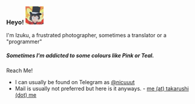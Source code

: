 ### Heyo! <img src="https://github.com/takarushi/takarushi/blob/master/IMG_20200712_182740_522.png" alt="Michiru Kagemori (protagonist of BNA: Brand New Animal) on her human form on the foreground with a hat and a explosion on the background" width="48" height="48">
I'm Izuku, a frustrated photographer, sometimes a translator or a "programmer" 
##### Sometimes I'm addicted to some colours like Pink or Teal.

Reach Me!

- I can usually be found on Telegram as [@nicuuut](https://t.me/nicuuut)
- Mail is usually not preferred but here is it anyways. - [me (at) takarushi (dot) me](mailto:me@takarushi.me) 
